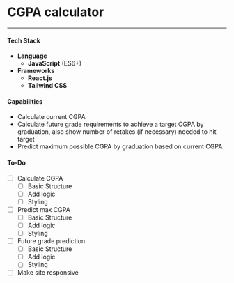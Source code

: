 # CGPA calculator
---
#### Tech Stack
- **Language** 
	- **JavaScript** (ES6+)  
- **Frameworks** 
	- **React.js**
	- **Tailwind CSS**
#### Capabilities
- Calculate current CGPA
- Calculate future grade requirements to achieve a target CGPA by graduation, also show number of retakes (if necessary) needed to hit target 
- Predict maximum possible CGPA by graduation based on current CGPA

#### To-Do 
- [ ] Calculate CGPA
	- [ ] Basic Structure
	- [ ] Add logic
	- [ ] Styling
- [ ] Predict max CGPA
	- [ ] Basic Structure
	- [ ] Add logic
	- [ ] Styling
- [ ] Future grade prediction
	- [ ] Basic Structure
	- [ ] Add logic
	- [ ] Styling
- [ ] Make site responsive
